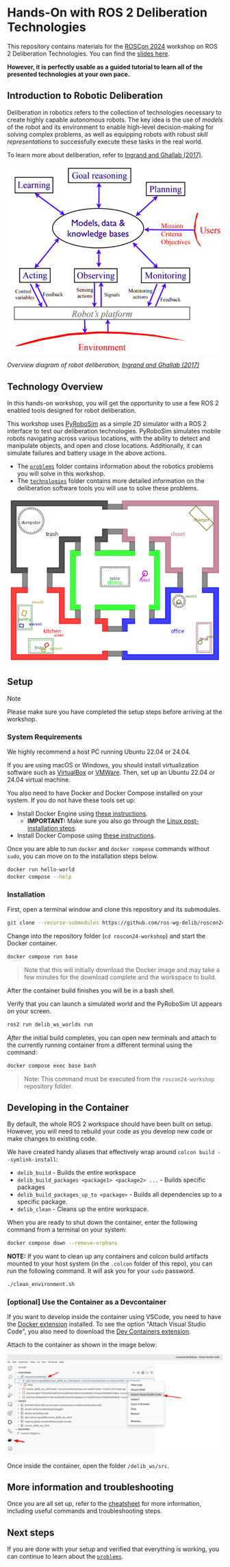 # Hands-On with ROS 2 Deliberation Technologies

This repository contains materials for the [ROSCon 2024](https://roscon.ros.org/2024/) workshop on ROS 2 Deliberation Technologies.
You can find the [slides here](https://drive.google.com/drive/folders/15H6QdkICynKpVlMn2Glz0ynS692LxZH8?usp=drive_link).

__However, it is perfectly usable as a guided tutorial to learn all of the presented technologies at your own pace.__

## Introduction to Robotic Deliberation

Deliberation in robotics refers to the collection of technologies necessary to create highly capable autonomous robots.
The key idea is the use of *models* of the robot and its environment to enable high-level decision-making for solving complex problems, as well as equipping robots with robust *skill representations* to successfully execute these tasks in the real world.

To learn more about deliberation, refer to [Ingrand and Ghallab (2017)](https://hal.science/hal-01137921).

![image](media/deliberation_ingrand_ghallab_2017.png)

*Overview diagram of robot deliberation, [Ingrand and Ghallab (2017)](https://hal.science/hal-01137921)*

## Technology Overview

In this hands-on workshop, you will get the opportunity to use a few ROS 2 enabled tools designed for robot deliberation.

This workshop uses [PyRoboSim](https://github.com/sea-bass/pyrobosim) as a simple 2D simulator with a ROS 2 interface to test our deliberation technologies.
PyRoboSim simulates mobile robots navigating across various locations, with the ability to detect and manipulate objects, and open and close locations.
Additionally, it can simulate failures and battery usage in the above actions.

* The [`problems`](./problems/README.md) folder contains information about the robotics problems you will solve in this workshop.
* The [`technologies`](./technologies/README.md) folder contains more detailed information on the deliberation software tools you will use to solve these problems.

![image](media/pyrobosim_world.png)

## Setup

> [!NOTE]
> Please make sure you have completed the setup steps before arriving at the workshop.

### System Requirements

We highly recommend a host PC running Ubuntu 22.04 or 24.04.

If you are using macOS or Windows, you should install virtualization software such as [VirtualBox](https://www.virtualbox.org/) or [VMWare](https://www.vmware.com/products/desktop-hypervisor/workstation-and-fusion).
Then, set up an Ubuntu 22.04 or 24.04 virtual machine.

You also need to have Docker and Docker Compose installed on your system.
If you do not have these tools set up:

* Install Docker Engine using [these instructions](https://docs.docker.com/engine/install/ubuntu/).
  * __IMPORTANT:__ Make sure you also go through the [Linux post-installation steps](https://docs.docker.com/engine/install/linux-postinstall/).
* Install Docker Compose using [these instructions](https://docs.docker.com/compose/install/).

Once you are able to run `docker` and `docker compose` commands without `sudo`, you can move on to the installation steps below.

```bash
docker run hello-world
docker compose --help
```

### Installation

First, open a terminal window and clone this repository and its submodules.

```bash
git clone --recurse-submodules https://github.com/ros-wg-delib/roscon24-workshop.git
```

Change into the repository folder (`cd roscon24-workshop`) and start the Docker container.

```bash
docker compose run base
```

> Note that this will initially download the Docker image and may take a few minutes
> for the download complete and the workspace to build.

After the container build finishes you will be in a bash shell.

Verify that you can launch a simulated world and the PyRoboSim UI appears on your screen.

```bash
ros2 run delib_ws_worlds run
```

*After* the initial build completes, you can open new terminals and attach to the currently running container from a different terminal using the command:

```bash
docker compose exec base bash
```

> Note: This command must be executed from the `roscon24-workshop` repository folder.

## Developing in the Container

By default, the whole ROS 2 workspace should have been built on setup.
However, you will need to rebuild your code as you develop new code or make changes to existing code.

We have created handy aliases that effectively wrap around `colcon build --symlink-install`:

* `delib_build` - Builds the entire workspace
* `delib_build_packages <package1> <package2> ...` - Builds specific packages
* `delib_build_packages_up_to <package>` - Builds all dependencies up to a specific package.
* `delib_clean` - Cleans up the entire workspace.

When you are ready to shut down the container, enter the following command from a terminal on your system:

```bash
docker compose down --remove-orphans
```

__NOTE:__ If you want to clean up any containers and colcon build artifacts mounted to your host system (in the `.colcon` folder of this repo), you can run the following command.
It will ask you for your `sudo` password.

```bash
./clean_environment.sh
```

### [optional] Use the Container as a Devcontainer

If you want to develop inside the container using VSCode, you need to have the [Docker extension](https://marketplace.visualstudio.com/items?itemName=ms-azuretools.vscode-docker) installed.
To see the option "Attach Visual Studio Code", you also need to download the [Dev Containers extension](https://marketplace.visualstudio.com/items?itemName=ms-vscode-remote.remote-containers).

Attach to the container as shown in the image below:

![vscode_attach.png](media/vscode_attach.png)

Once inside the container, open the folder `/delib_ws/src`.

## More information and troubleshooting

Once you are all set up, refer to the [cheatsheet](./CHEATSHEET.md) for more information, including useful commands and troubleshooting steps.

## Next steps

If you are done with your setup and verified that everything is working, you can continue to learn about the [`problems`](./problems/README.md).

